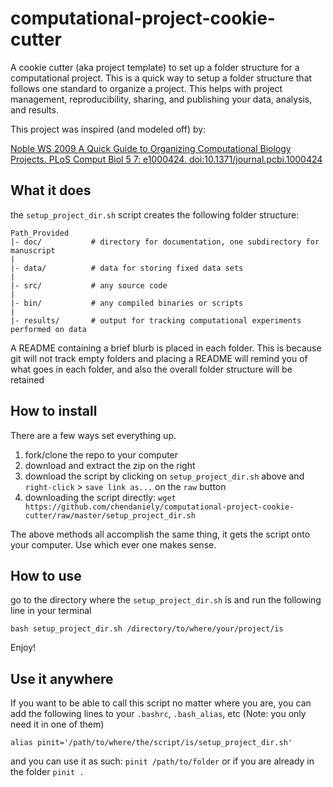 # computational-project-cookie-cutter
A cookie cutter (aka project template) to set up a folder structure for a computational project.
This is a quick way to setup a folder structure that follows one standard to organize a project.
This helps with project management, reproducibility, sharing, and publishing your data, analysis, and results.

This project was inspired (and modeled off) by:

[Noble WS 2009 A Quick Guide to Organizing Computational Biology Projects. PLoS Comput Biol 5 7: e1000424. doi:10.1371/journal.pcbi.1000424](http://dx.doi.org/10.1371/journal.pcbi.1000424)

## What it does
the `setup_project_dir.sh` script creates the following folder structure:

    Path_Provided
    |- doc/           # directory for documentation, one subdirectory for manuscript
    |
    |- data/          # data for storing fixed data sets
    |
    |- src/           # any source code
    |
    |- bin/           # any compiled binaries or scripts
    |
    |- results/       # output for tracking computational experiments performed on data

A README containing a brief blurb is placed in each folder.
This is because git will not track empty folders and placing a README will
remind you of what goes in each folder, and also the overall
folder structure will be retained

## How to install
There are a few ways set everything up.

1.  fork/clone the repo to your computer
2.  download and extract the zip on the right
3.  download the script by clicking on `setup_project_dir.sh` above and `right-click` > `save link as...` on the `raw` button
4.  downloading the script directly: `wget https://github.com/chendaniely/computational-project-cookie-cutter/raw/master/setup_project_dir.sh`

The above methods all accomplish the same thing, it gets the script onto your computer.
Use which ever one makes sense.

## How to use
go to the directory where the `setup_project_dir.sh`
is and run the following line in your terminal

`bash setup_project_dir.sh /directory/to/where/your/project/is`

Enjoy!

## Use it anywhere
If you want to be able to call this script no matter where you are, you can add the following lines to your `.bashrc`, `.bash_alias`, etc (Note: you only need it in one of them)

`alias pinit='/path/to/where/the/script/is/setup_project_dir.sh'`

and you can use it as such: `pinit /path/to/folder` or if you are already in the folder `pinit .`
